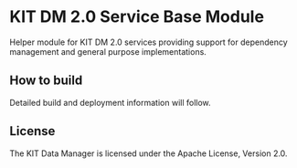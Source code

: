 #  KIT DM 2.0 Service Base Module

Helper module for KIT DM 2.0 services providing support for dependency management and general purpose implementations.

## How to build

Detailed build and deployment information will follow.

## License

The KIT Data Manager is licensed under the Apache License, Version 2.0.